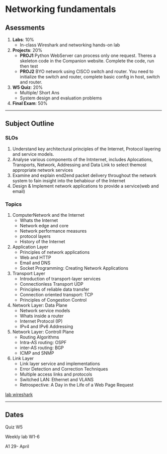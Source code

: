 # Networking fundamentals

## Asessments

1. **Labs**: 10%
   - In-class Wireshark and networking hands-on lab
2. **Projects**: 20%
   - **PROJ1** Python WebServer can process only one request. Theres a skeleton code in the Companion website. Complete the code, run then test
   - **PROJ2** BYO network using CISCO switch and router. You need to initialize the switch and router, complete basic config in host, switch and router.
3. **W5 Quiz**: 20%
   - Multiple/ Short Ans
   - System design and evaluation problems
4. **Final Exam**: 50%

---

## Subject Outline

### SLOs

1. Understand key architectural principles of the Internet, Protocol layering and service models.
2. Analyse various components of the Intnternet, includes Aplocations, Transports, Network, Addressing and Data Link to select themost appropriate network services
3. Examine and explain end2end packet delivery throughout the network system to fain insight into the behabiour of the Internet
4. Design & Implement network applications to provide a service(web and email)

### Topics

1. ComputerNetwork and the Internet
   - Whats the Internet
   - Network edge and core
   - Network performance measures
   - protocol layers
   - History of the Internet
2. Application Layer
   - Principles of network applications
   - Web and HTTP
   - Email and DNS
   - Socket Programming: Creating Network Applications
3. Transport Layer
   - Introduction of transport-layer services
   - Connectionless Transport UDP
   - Principles of reliable data transfer
   - Connection oriented transport: TCP
   - Principles of Congestion Control
4. Network Layer: Data Plane
   - Network service models
   - Whats inside a router
   - Internet Protocol (IP)
   - IPv4 and IPv6 Addressing
5. Network Layer: Controll Plane
   - Routing Algorithms
   - Intra-AS routing: OSPF
   - inter-AS routing: BGP
   - ICMP and SNMP
6. Link Layer
   - Link layer service and implementations
   - Error Detection and Correction Techniques
   - Multiple access links and protocols
   - Switched LAN: Ethernet and VLANS
   - Retrospective: A Day in the Life of a Web Page Request

[lab wireshark](https://online.uts.edu.au/webapps/blackboard/execute/content/file?cmd=view&content_id=_3370160_1&course_id=_38147_1)

---

## Dates

Quiz W5

Weekly lab W1-6

A1 29- April

